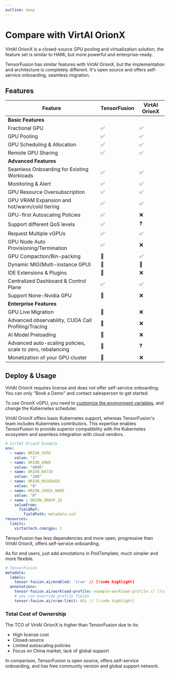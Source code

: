 ```yaml
---
outline: deep
---
```


# Compare with VirtAI OrionX

VirtAI OrionX is a closed-source GPU pooling and virtualization solution, the feature set is similar to HAMi, but more powerful and enterprise-ready. 

TensorFusion has similar features with VirtAI OrionX, but the implementation and architecture is completely different. It's open source and offers self-service onboarding, seamless migration.

## Features

| Feature | TensorFusion | VirtAI OrionX |
| --- | --- | --- |
| <b>Basic Features</b> |  |  |
| Fractional GPU | ✅ | ✅ |
| GPU Pooling | ✅ | ✅ |
| GPU Scheduling & Allocation | ✅ | ✅ |
| Remote GPU Sharing | ✅ | ✅ |
| <b>Advanced Features</b> |  |  |
| Seamless Onboarding for Existing Workloads | ✅ | ✅ |
| Monitoring & Alert | ✅ | ✅ |
| GPU Resource Oversubscription | ✅ | ✅ |
| GPU VRAM Expansion and hot/warm/cold tiering | ✅ | ✅ |
| GPU-first Autoscaling Policies | ✅ | ❌ |
| Support different QoS levels | ✅ | ❓ |
| Request Multiple vGPUs | ✅ | ✅ |
| GPU Node Auto Provisioning/Termination | ✅ | ❌ |
| GPU Compaction/Bin-packing | 🚧 | ✅ |
| Dynamic MIG(Multi-instance GPU) | 👋 | 👋 |
| IDE Extensions & Plugins | 🚧 | ❌ |
| Centralized Dashboard & Control Plane | ✅ | ✅ |
| Support None-Nvidia GPU | 🚧 | ❌ |
| <b>Enterprise Features</b> |  |  |
| GPU Live Migration | 🚧 | ❌ |
| Advanced observability, CUDA Call Profiling/Tracing | 🚧 | ❌ |
| AI Model Preloading | 🚧 | ❌ |
| Advanced auto-scaling policies, scale to zero, rebalancing | 🚧 | ❓ |
| Monetization of your GPU cluster | 🚧 | ❌ |


## Deploy & Usage

VirtAI OrionX requires license and does not offer self-service onboarding. You can only "Book a Demo" and contact salesperson to get started.

To use OrionX vGPU, you need to [customize the environment variables](https://virtaitech.com/development?doc=4r4gnqv5j9qgw70njj2a2jnzma), and change the Kubernetes scheduler.

VirtAI OrionX offers basic Kubernetes support, whereas TensorFusion's team includes Kubernetes contributors. This expertise enables TensorFusion to provide superior compatibility with the Kubernetes ecosystem and seamless integration with cloud vendors.

```yaml
# VirtAI OrionX Example
env:
  - name: ORION_VGPU
    value: "1"
  - name: ORION_GMEM
    value: "4096"
  - name: ORION_RATIO
    value: "100"
  - name: ORION_RESERVED
    value: "0"
  - name: ORION_CROSS_NODE
    value: "0"
  - name : ORION_GROUP_ID
    valueFrom:
      fieldRef:
        fieldPath: metadata.uid
resources:
  limits:
    virtaitech.com/gpu: 1
```

TensorFusion has less dependencies and more open, progressive than VirtAI OrionX, offers self-service onboarding. 

As for end users, just add annotations in PodTemplate, much simpler and more flexible.

```yaml
# TensorFusion
metadata:
  labels:
    tensor-fusion.ai/enabled: 'true' // [!code highlight]
  annotations:
    tensor-fusion.ai/workload-profile: example-workload-profile // [!code highlight]
    # you can override profile fields
    tensor-fusion.ai/vram-limit: 4Gi // [!code highlight]
```

### Total Cost of Ownership

The TCO of VirtAI OrionX is higher than TensorFusion due to its:

- High license cost
- Closed-source
- Limited autoscaling policies
- Focus on China market, lack of global support

In comparison, TensorFusion is open source, offers self-service onboarding, and has free community version and global support network.